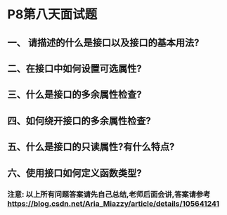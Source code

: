 # P8第八天面试题

## 一、 请描述的什么是接口以及接口的基本用法?

## 二、在接口中如何设置可选属性?

## 三、什么是接口的多余属性检查?

## 四、如何绕开接口的多余属性检查?

## 五、什么是接口的只读属性?有什么特点?

## 六、使用接口如何定义函数类型?

#### 

### 注意: 以上所有问题答案请先自己总结,老师后面会讲,答案请参考 https://blog.csdn.net/Aria_Miazzy/article/details/105641241